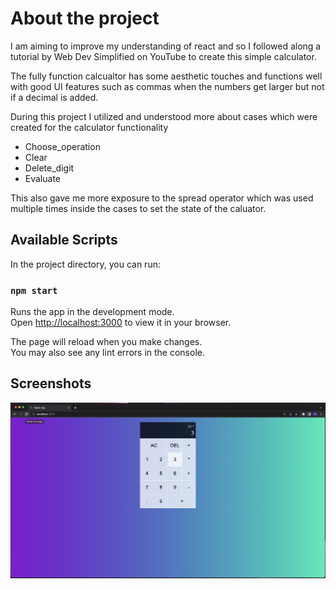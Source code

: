 # About the project

I am aiming to improve my understanding of react and so I followed along a tutorial by Web Dev Simplified on YouTube to create this simple calculator.

The fully function calcualtor has some aesthetic touches and functions well with good UI features such as commas when the numbers get larger but not if a decimal is added.

During this project I utilized and understood more about cases which were created for the calculator functionality

- Choose_operation
- Clear
- Delete_digit
- Evaluate

This also gave me more exposure to the spread operator which was used multiple times inside the cases to set the state of the caluator.


## Available Scripts

In the project directory, you can run:

### `npm start`

Runs the app in the development mode.\
Open [http://localhost:3000](http://localhost:3000) to view it in your browser.

The page will reload when you make changes.\
You may also see any lint errors in the console.


## Screenshots

!["Screenshot of calculator"](https://github.com/will-frankland/calculator-react/blob/master/docs/Screenshot%20of%20Calculator.png?raw=true)